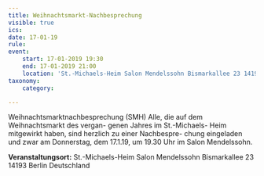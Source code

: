 ```yaml
---
title: Weihnachtsmarkt-Nachbesprechung
visible: true
ics: 
date: 17-01-19
rule: 
event:
	start: 17-01-2019 19:30
	end: 17-01-2019 21:00
	location: 'St.-Michaels-Heim Salon Mendelssohn Bismarkallee 23 14193 Berlin Deutschland'
taxonomy:
	category: 

---
```

Weihnachtsmarktnachbesprechung (SMH)
Alle, die auf dem Weihnachtsmarkt des vergan- genen Jahres im St.-Michaels- Heim mitgewirkt haben, sind herzlich zu einer Nachbespre-
chung eingeladen und zwar am Donnerstag, dem 17.1.19, um 19.30 Uhr im Salon Mendelssohn.


**Veranstaltungsort:** St.-Michaels-Heim
Salon Mendelssohn
Bismarkallee 23
14193 Berlin
Deutschland

